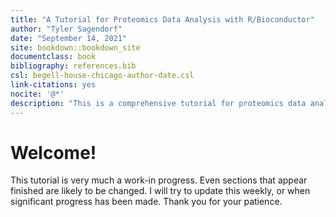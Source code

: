 ```yaml
--- 
title: "A Tutorial for Proteomics Data Analysis with R/Bioconductor"
author: "Tyler Sagendorf"
date: "September 14, 2021"
site: bookdown::bookdown_site
documentclass: book
bibliography: references.bib
csl: begell-house-chicago-author-date.csl
link-citations: yes
nocite: '@*'
description: "This is a comprehensive tutorial for proteomics data analysis in R that utilizes packages developed by researchers at PNNL and from Bioconductor."
---
```


# Welcome!

This tutorial is very much a work-in progress. Even sections that appear finished are likely to be changed. I will try to update this weekly, or when significant progress has been made. Thank you for your patience.



